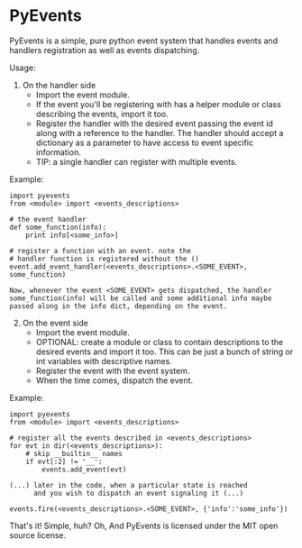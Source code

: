 PyEvents
========

PyEvents is a simple, pure python event system that handles events and handlers registration as well as events dispatching.

Usage:

1) On the handler side
    - Import the event module.
    - If the event you'll be registering with has a helper module or class
      describing the events, import it too.
    - Register the handler with the desired event passing the event id along
      with a reference to the handler. The handler should accept a dictionary
      as a parameter to have access to event specific information.
    - TIP: a single handler can register with multiple events.

Example:

    import pyevents
    from <module> import <events_descriptions>

    # the event handler
    def some_function(info):
        print info[<some_info>]

    # register a function with an event. note the
    # handler function is registered without the ()
    event.add_event_handler(<events_descriptions>.<SOME_EVENT>, some_function)

    Now, whenever the event <SOME_EVENT> gets dispatched, the handler
    some_function(info) will be called and some additional info maybe
    passed along in the info dict, depending on the event.

2) On the event side
    - Import the event module.
    - OPTIONAL: create a module or class to contain descriptions to the desired
      events and import it too. This can be just a bunch of string or int
      variables with descriptive names.
    - Register the event with the event system.
    - When the time comes, dispatch the event.

Example:

    import pyevents
    from <module> import <events_descriptions>

    # register all the events described in <events_descriptions>
    for evt in dir(<events_descriptions>):
        # skip __builtin__ names
        if evt[:2] != '__':
            events.add_event(evt)

    (...) later in the code, when a particular state is reached
          and you wish to dispatch an event signaling it (...)

    events.fire(<events_descriptions>.<SOME_EVENT>, {'info':'some_info'})

That's it! Simple, huh? Oh, And PyEvents is licensed under the MIT open source license.